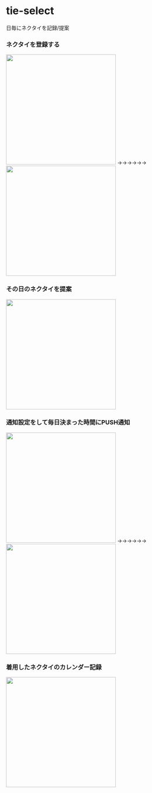 # tie-select
日毎にネクタイを記録/提案



### ネクタイを登録する
<img width="300" src="https://github.com/kuskyst/tie-select/assets/126965999/c4a00159-eaea-4fc2-b5e1-d7fe0184103f">
→→→→→→
<img width="300" src="https://github.com/kuskyst/tie-select/assets/126965999/bc9e0e51-506c-4f69-b790-717127b0dcd0">


### その日のネクタイを提案
<img width="300" src="https://github.com/kuskyst/tie-select/assets/126965999/dc21dafd-a3d7-4845-ac11-90b8882a5edf">



### 通知設定をして毎日決まった時間にPUSH通知
<img width="300" src="https://github.com/kuskyst/tie-select/assets/126965999/d5bac9dd-c195-4734-88c1-09c5d2ac6226">
→→→→→→
<img width="300" src="https://github.com/kuskyst/tie-select/assets/126965999/f2326c58-60bf-426e-9ea2-6f13aeafe8ac">



### 着用したネクタイのカレンダー記録
<img width="300" src="https://github.com/kuskyst/tie-select/assets/126965999/6e0cffcf-8ccc-4ce0-9f4d-55a7a52f2f32">
